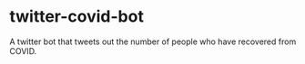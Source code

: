 # twitter-covid-bot
A twitter bot that tweets out the number of people who have recovered from COVID.
